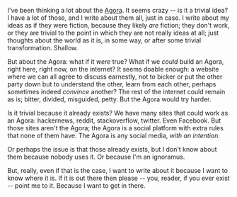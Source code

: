 <!--
.. title: Towards the Agora
.. slug: towards-the-agora
.. date: 2019-10-06 17:34:48 UTC+02:00
.. tags: 
.. category: 
.. link: 
.. description: 
.. type: text
.. status:
-->

I've been thinking a lot about the [Agora](/agora). It seems crazy -- is it a trivial idea? I have a lot of those, and I write about them all, just in case. I write about my ideas as if they were fiction, because they likely *are* fiction; they don't work, or they are trivial to the point in which they are not really ideas at all; just thoughts about the world as it is, in some way, or after some trivial transformation. Shallow.

But about the Agora: what if it *were* true? What if we *could* build an Agora, right here, right now, on the internet? It seems doable enough: a website where we can all agree to discuss earnestly, not to bicker or put the other party down but to understand the other, learn from each other, perhaps sometimes indeed *convince* another? The rest of the internet could remain as is; bitter, divided, misguided, petty. But the Agora would try harder.

Is it trivial because it already exists? We have many sites that could work as an Agora: hackernews, reddit, stackoverflow, twitter. Even Facebook. But those sites aren't the Agora; the Agora is a social platform with extra rules that none of them have. The Agora is any social media, *with an intention*.

Or perhaps the issue is that those already exists, but I don't know about them because nobody uses it. Or because I'm an ignoramus.

But, really, even if that is the case, I want to write about it because I want to know where it is. If it is out there then please -- you, reader, if you ever exist -- point me to it. Because I want to get in there.
